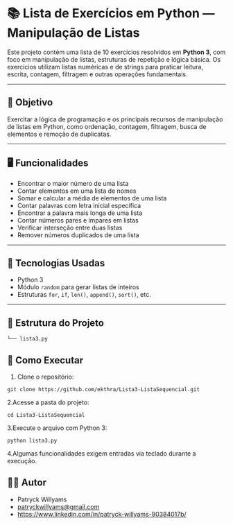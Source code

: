 # 📚 Lista de Exercícios em Python — Manipulação de Listas

Este projeto contém uma lista de 10 exercícios resolvidos em **Python 3**, com foco em manipulação de listas, estruturas de repetição e lógica básica. Os exercícios utilizam listas numéricas e de strings para praticar leitura, escrita, contagem, filtragem e outras operações fundamentais.

---

## 🎯 Objetivo

Exercitar a lógica de programação e os principais recursos de manipulação de listas em Python, como ordenação, contagem, filtragem, busca de elementos e remoção de duplicatas.

---

## 🖥️ Funcionalidades

- Encontrar o maior número de uma lista  
- Contar elementos em uma lista de nomes  
- Somar e calcular a média de elementos de uma lista  
- Contar palavras com letra inicial específica  
- Encontrar a palavra mais longa de uma lista  
- Contar números pares e ímpares em listas  
- Verificar interseção entre duas listas  
- Remover números duplicados de uma lista

---

## 🧱 Tecnologias Usadas

- Python 3  
- Módulo `random` para gerar listas de inteiros  
- Estruturas `for`, `if`, `len()`, `append()`, `sort()`, etc.

---

## 📂 Estrutura do Projeto


    └── lista3.py



## 🚀 Como Executar

  1. Clone o repositório:

    git clone https://github.com/ekthra/Lista3-ListaSequencial.git

  2.Acesse a pasta do projeto:

    cd Lista3-ListaSequencial

  3.Execute o arquivo com Python 3:

    python lista3.py

  4.Algumas funcionalidades exigem entradas via teclado durante a execução.

## 🙋‍♂️ Autor

  - Patryck Willyams
  - patryckwillyams@gmail.com
  - https://www.linkedin.com/in/patryck-willyams-90384017b/
